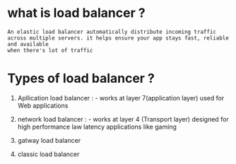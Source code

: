 # what is load balancer ? 
    An elastic load balancer automatically distribute incoming traffic across multiple servers. it helps ensure your app stays fast, reliable and available
    when there's lot of traffic 

# Types of load balancer ?
   1. Apllication load balancer : - works at layer 7(application layer) used for Web applications 

   2. network load balancer  : - works at layer 4 (Transport layer) designed for high performance law latency applications like gaming 

   4. gatway load balancer

   5. classic load balancer

